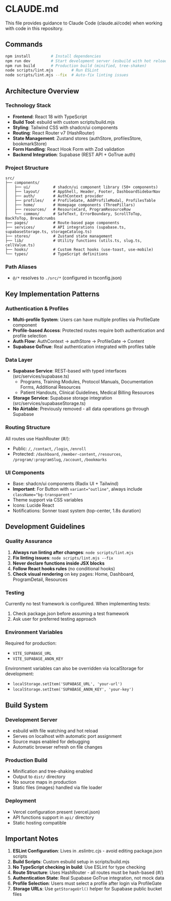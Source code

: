 # CLAUDE.md

This file provides guidance to Claude Code (claude.ai/code) when working with code in this repository.

## Commands

```bash
npm install         # Install dependencies
npm run dev         # Start development server (esbuild with hot reload)
npm run build       # Production build (minified, tree-shaken)
node scripts/lint.mjs        # Run ESLint
node scripts/lint.mjs --fix  # Auto-fix linting issues
```

## Architecture Overview

### Technology Stack
- **Frontend**: React 18 with TypeScript
- **Build Tool**: esbuild with custom scripts/build.mjs
- **Styling**: Tailwind CSS with shadcn/ui components
- **Routing**: React Router v7 (HashRouter)
- **State Management**: Zustand stores (authStore, profilesStore, bookmarkStore)
- **Form Handling**: React Hook Form with Zod validation
- **Backend Integration**: Supabase (REST API + GoTrue auth)

### Project Structure
```
src/
├── components/
│   ├── ui/          # shadcn/ui component library (50+ components)
│   ├── layout/      # AppShell, Header, Footer, DashboardSidebarNav
│   ├── auth/        # AuthContext provider
│   ├── profiles/    # ProfileGate, AddProfileModal, ProfilesTable
│   ├── home/        # Homepage components (ThreePillars)
│   ├── resources/   # ResourceCard, ProgramResourceRow
│   └── common/      # SafeText, ErrorBoundary, ScrollToTop, BackToTop, Breadcrumbs
├── pages/           # Route-based page components
├── services/        # API integrations (supabase.ts, supabaseStorage.ts, storageCatalog.ts)
├── stores/          # Zustand state management
├── lib/             # Utility functions (utils.ts, slug.ts, cellValue.ts)
├── hooks/           # Custom React hooks (use-toast, use-mobile)
└── types/           # TypeScript definitions
```

### Path Aliases
- `@/*` resolves to `./src/*` (configured in tsconfig.json)

## Key Implementation Patterns

### Authentication & Profiles
- **Multi-profile System**: Users can have multiple profiles via ProfileGate component
- **Profile-based Access**: Protected routes require both authentication and profile selection
- **Auth Flow**: AuthContext → authStore → ProfileGate → Content
- **Supabase GoTrue**: Real authentication integrated with profiles table

### Data Layer
- **Supabase Service**: REST-based with typed interfaces (src/services/supabase.ts)
  - Programs, Training Modules, Protocol Manuals, Documentation Forms, Additional Resources
  - Patient Handouts, Clinical Guidelines, Medical Billing Resources
- **Storage Service**: Supabase storage integration (src/services/supabaseStorage.ts)
- **No Airtable**: Previously removed - all data operations go through Supabase

### Routing Structure
All routes use HashRouter (#/):
- Public: `/`, `/contact`, `/login`, `/enroll`
- Protected: `/dashboard`, `/member-content`, `/resources`, `/program/:programSlug`, `/account`, `/bookmarks`

### UI Components
- Base: shadcn/ui components (Radix UI + Tailwind)
- **Important**: For Button with `variant="outline"`, always include `className="bg-transparent"`
- Theme support via CSS variables
- Icons: Lucide React
- Notifications: Sonner toast system (top-center, 1.8s duration)

## Development Guidelines

### Quality Assurance
1. **Always run linting after changes**: `node scripts/lint.mjs`
2. **Fix linting issues**: `node scripts/lint.mjs --fix`
3. **Never declare functions inside JSX blocks**
4. **Follow React hooks rules** (no conditional hooks)
5. **Check visual rendering** on key pages: Home, Dashboard, ProgramDetail, Resources

### Testing
Currently no test framework is configured. When implementing tests:
1. Check package.json before assuming a test framework
2. Ask user for preferred testing approach

### Environment Variables
Required for production:
- `VITE_SUPABASE_URL`
- `VITE_SUPABASE_ANON_KEY`

Environment variables can also be overridden via localStorage for development:
- `localStorage.setItem('SUPABASE_URL', 'your-url')`
- `localStorage.setItem('SUPABASE_ANON_KEY', 'your-key')`

## Build System

### Development Server
- esbuild with file watching and hot reload
- Serves on localhost with automatic port assignment
- Source maps enabled for debugging
- Automatic browser refresh on file changes

### Production Build
- Minification and tree-shaking enabled
- Output to `dist/` directory
- No source maps in production
- Static files (images) handled via file loader

### Deployment
- Vercel configuration present (vercel.json)
- API functions support in `api/` directory
- Static hosting compatible

## Important Notes

1. **ESLint Configuration**: Lives in .eslintrc.cjs - avoid editing package.json scripts
2. **Build Scripts**: Custom esbuild setup in scripts/build.mjs
3. **No TypeScript checking in build**: Use ESLint for type checking
4. **Route Structure**: Uses HashRouter - all routes must be hash-based (#/)
5. **Authentication State**: Real Supabase GoTrue integration, not mock data
6. **Profile Selection**: Users must select a profile after login via ProfileGate
7. **Storage URLs**: Use `getStorageUrl()` helper for Supabase public bucket files